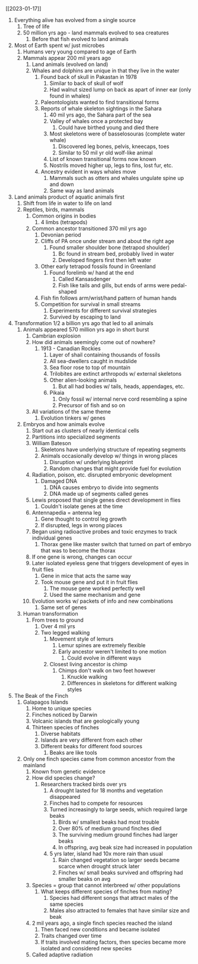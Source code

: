 [[2023-01-17]]

1. Everything alive has evolved from a single source
	1. Tree of life
	2. 50 million yrs ago - land mammals evolved to sea creatures
		1. Before that fish evolved to land animals
2. Most of Earth spent w/ just microbes
	1. Humans very young compared to age of Earth
	2. Mammals appear 200 mil years ago
		1. Land animals (evolved on land)
		2. Whales and dolphins are unique in that they live in the water
			1. Found back of skull in Pakastan in 1978
				1. Similar to back of skull of wolf
				2. Had walnut sized lump on back as apart of inner ear (only found in whales)
			2. Paleontologists wanted to find transitional forms
			3. Reports of whale skeleton sightings in the Sahara
				1. 40 mil yrs ago, the Sahara part of the sea
				2. Valley of whales once a protected bay
					1. Could have birthed young and died there
				3. Most skeletons were of basselosouras (complete water whale)
					1. Discovered leg bones, pelvis, kneecaps, toes
					2. Similar to 50 mil yr old wolf-like animal 
				4. List of known transitional forms now known
				5. Nostrils moved higher up, legs to fins, lost fur, etc.
			4. Ancestry evident in ways whales move
				1. Mammals such as otters and whales ungulate spine up and down
				2. Same way as land animals
3. Land animals product of aquatic animals first
	1. Shift from life in water to life on land
	2. Reptiles, birds, mammals
		1. Common origins in bodies
			1. 4 limbs (tetrapods)
		2. Common ancestor transitioned 370 mil yrs ago
			1. Devonian period
			2. Cliffs of PA once under stream and about the right age
				1. Found smaller shoulder bone (tetrapod shoulder)
					1. Bc found in stream bed, probably lived in water
					2. Developed fingers first then left water
			3. Other early tetrapod fossils found in Greenland
				1. Found forelimb w/ hand at the end
					1. Called Kansasdenger 
					2. Fish like tails and gills, but ends of arms were pedal-shaped
			4. Fish fin follows arm/wrist/hand pattern of human hands
			5. Competition for survival in small streams
				1. Experiments for different survival strategies
				2. Survived by escaping to land
4. Transformation 1/2 a billion yrs ago that led to all animals
	1. Animals appeared 570 million yrs ago in short burst
		1. Cambrian explosion
		2. How did animals seemingly come out of nowhere?
			1. 1913 - Canadian Rockies
				1. Layer of shail containing thousands of fossils 
				2. All sea-dwellers caught in mudslide
				3. Sea floor rose to top of mountain
				4. Trilobites are extinct arthropods w/ external skeletons
				5. Other alien-looking animals
					1. But all had bodies w/ tails, heads, appendages, etc.
				6. Pikaia
					1. Only fossil w/ internal nerve cord resembling a spine
					2. Precursor of fish and so on
		3. All variations of the same theme
			1. Evolution tinkers w/ genes
	2. Embryos and how animals evolve
		1. Start out as clusters of nearly identical cells
		2. Partitions into specialized segments 
		3. William Bateson
			1. Skeletons have underlying structure of repeating segments
			2. Animals occasionally develop w/ things in wrong places
				1. Disruption w/ underlying blueprint
				2. Random changes that might provide fuel for evolution
		4. Radiation, poison, etc. disrupted embryonic development 
			1. Damaged DNA
				1. DNA causes embryo to divide into segments 
				2. DNA made up of segments called genes
		5. Lewis proposed that single genes direct development in flies
			1. Couldn't isolate genes at the time
		6. Antennapedia = antenna leg
			1. Gene thought to control leg growth
			2. If disrupted, legs in wrong places
		7. Began using radioactive probes and toxic enzymes to track individual genes
			1. Thorax gene like master switch that turned on part of embryo that was to become the thorax
		8. If one gene is wrong, changes can occur 
		9. Later isolated eyeless gene that triggers development of eyes in fruit flies
			1. Gene in mice that acts the same way
			2. Took mouse gene and put it in fruit flies
				1. The mouse gene worked perfectly well
				2. Used the same mechanism and gene
		10. Evolution works w/ packets of info and new combinations
			1. Same set of genes
	3. Human transformation
		1. From trees to ground
			1. Over 4 mil yrs
			2. Two legged walking
				1. Movement style of lemurs
					1. Lemur spines are extremely flexible
					2. Early ancestor weren't limited to one motion
						1. Could evolve in different ways
				2. Closest living ancestor is chimp
					1. Chimps don't walk on two feet however
						1. Knuckle walking
						2. Differences in skeletons for different walking styles
5. The Beak of the Finch
	1. Galapagos Islands
		1. Home to unique species 
		2. Finches noticed by Darwin
		3. Volcanic islands that are geologically young
		4. Thirteen species of finches
			1. Diverse habitats
			2. Islands are very different from each other
			3. Different beaks for different food sources
				1. Beaks are like tools
	2. Only one finch species came from common ancestor from the mainland
		1. Known from genetic evidence
		2. How did species change?
			1. Researchers tracked birds over yrs
				1. A drought lasted for 18 months and vegetation disappeared 
				2. Finches had to compete for resources
				3. Turned increasingly to large seeds, which required large beaks
					1. Birds w/ smallest beaks had most trouble 
					2. Over 80% of medium ground finches died
					3. The surviving medium ground finches had larger beaks
					4. In offspring, avg beak size had increased in population 
				4. 5 yrs later, island had 10x more rain than usual
					1. Rain changed vegetation so larger seeds became scarce when drought struck later
					2. Finches w/ small beaks survived and offspring had smaller beaks on avg
		3. Species = group that cannot interbreed w/ other populations
			1. What keeps different species of finches from mating?
				1. Species had different songs that attract males of the same species
				2. Males also attracted to females that have similar size and beak
		4. 2 mil years ago, a single finch species reached the island
			1. Then faced new conditions and became isolated
			2. Traits changed over time
			3. If traits involved mating factors, then species became more isolated and considered new species
		5. Called adaptive radiation
